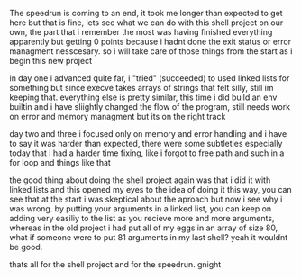 The speedrun is coming to an end, it took me longer than expected to get here but that is fine, lets see what we can do with this shell project on our own, the part that i remember the most was having finished everything apparently but getting 0 points because i hadnt done the exit status or error managment nesscesary.
so i will take care of those things from the start as i begin this new project

in day one i advanced quite far, i "tried" (succeeded) to used linked lists for something but since execve takes arrays of strings that felt silly, still im keeping that. everything else is pretty similar, this time i did build an env builtin and i have sliightly changed the flow of the program, still needs work on error and memory managment but its on the right track

day two and three i focused only on memory and error handling and i have to say it was harder than expected, there were some subtleties especially today that i had a harder time fixing, like i forgot to free path and such in a for loop and things like that

the good thing about doing the shell project again was that i did it with linked lists and this opened my eyes to the idea of doing it this way, you can see that at the start i was skeptical about the aproach but now i see why i was wrong. by putting your arguments in a linked list, you can keep on adding very easiliy to the list as you recieve more and more arguments, whereas in the old project i had put all of my eggs in an array of size 80, what if someone were to put 81 arguments in my last shell? yeah it wouldnt be good.

thats all for the shell project and for the speedrun. gnight